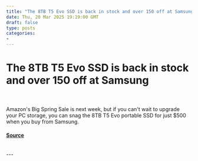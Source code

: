 ```yaml
---
title: "The 8TB T5 Evo SSD is back in stock and over 150 off at Samsung"
date: Thu, 20 Mar 2025 19:19:00 GMT
draft: false
type: posts
categories: 
- 
---
```

# The 8TB T5 Evo SSD is back in stock and over 150 off at Samsung

<br/>

<br/>
Amazon's Big Spring Sale is next week, but if you can't wait to upgrade your PC storage, you can snag the 8TB T5 Evo portable SSD for just $500 when you buy from Samsung.

#### [Source](https://www.zdnet.com/article/samsung-t5-ssd-deal-03-20-2025/)

<br/>
---
